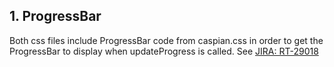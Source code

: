 ## 1. ProgressBar

Both css files include ProgressBar code from caspian.css in order to get the ProgressBar to display when updateProgress is called. See [JIRA: RT-29018](http://javafx-jira.kenai.com/browse/RT-29018)